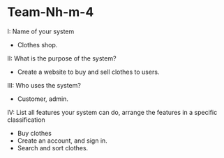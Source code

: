 # Team-Nh-m-4

I: Name of your system
  -	Clothes shop.

II: What is the purpose of the system?
  -	Create a website to buy and sell clothes to users.

III: Who uses the system? 
  -	Customer, admin.

IV: List all features your system can do, arrange the features in a specific classification
  - Buy clothes
  - Create an account, and sign in.
  - Search and sort clothes.
 
